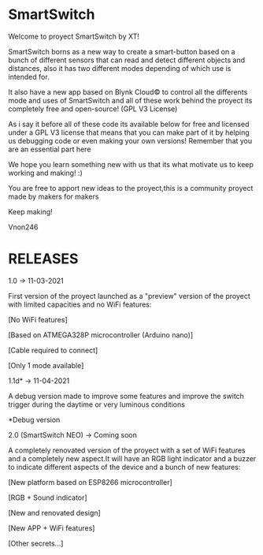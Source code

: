 # SmartSwitch
Welcome to proyect SmartSwitch by XT!

SmartSwitch borns as a new way to create a smart-button
based on a bunch of different sensors that can read and
detect different objects and distances, also it has two
different modes depending of which use is intended for.

It also have a new app based on Blynk Cloud© to control
all the differents mode and uses of SmartSwitch and all
of these work behind the proyect its completely free and
open-source! (GPL V3 License)

As i say it before all of these code its available below
for free and licensed under a GPL V3 license that means that
you can make part of it by helping us debugging code or even making
your own versions! Remember that you are an essential part here

We hope you learn something new with us that its what motivate us to keep working
and making! :)

You are free to apport new ideas to the proyect,this is a community proyect made by
makers for makers

Keep making!

Vnon246


# RELEASES

1.0 -> 11-03-2021

First version of the proyect launched as a "preview" version
of the proyect with limited capacities and no WiFi features:

  [No WiFi features]
  
  [Based on ATMEGA328P microcontroller (Arduino nano)]
  
  [Cable required to connect]
  
  [Only 1 mode available]
  


1.1d* -> 11-04-2021

A debug version made to improve some features and improve the
switch trigger during the daytime or very luminous conditions

*Debug version

2.0 (SmartSwitch NEO) -> Coming soon

A completely renovated version of the proyect with a set of 
WiFi features and a completely new aspect.It will have an RGB
light indicator and a buzzer to indicate different aspects of 
the device and a bunch of new features:

  [New platform based on ESP8266 microcontroller]
  
  [RGB + Sound indicator]
  
  [New and renovated design]
  
  [New APP + WiFi features]
  
  [Other secrets...]
